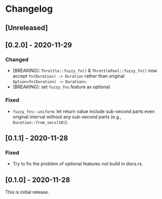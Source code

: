 # Changelog

## [Unreleased]



## [0.2.0] - 2020-11-29

### Changed

- [BREAKING]: `Throttle::fuzzy_fn()` & `ThrottlePool::fuzzy_fn()` now accept
  `fn(Duration) -> Duration` rather than original `Option<fn(Duration) -> Duration>`.
- [BREAKING]: set `fuzzy_fns` feature as optional.

### Fixed

- `fuzzy_fns::uniform`: let return value include sub-second parts even original
  interval without any sub-second parts (e.g., `Duration::from_secs(10)`).



## [0.1.1] - 2020-11-28

### Fixed

- Try to fix the problem of optional features not build in docs.rs.



## [0.1.0] - 2020-11-28

This is initial release.
